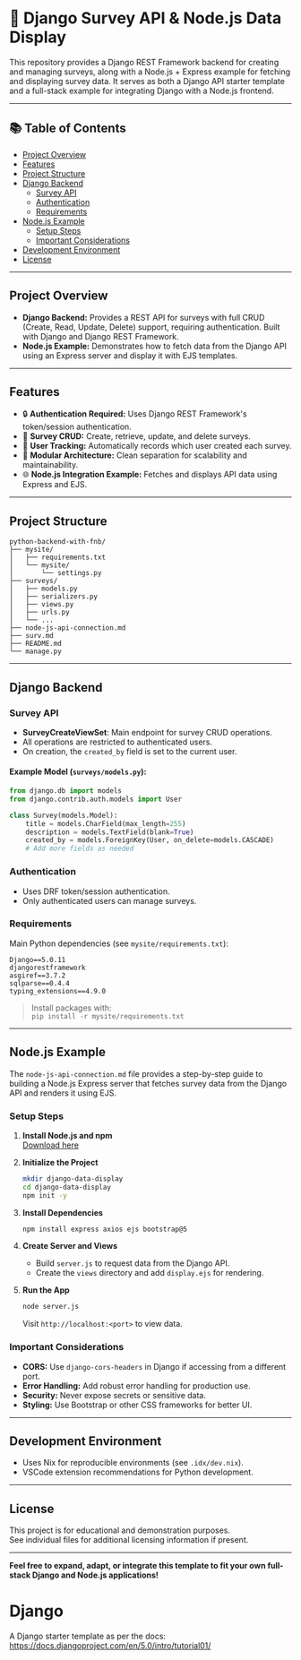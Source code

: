 # 📝 Django Survey API & Node.js Data Display

This repository provides a Django REST Framework backend for creating and managing surveys, along with a Node.js + Express example for fetching and displaying survey data. It serves as both a Django API starter template and a full-stack example for integrating Django with a Node.js frontend.

---

## 📚 Table of Contents

- [Project Overview](#project-overview)
- [Features](#features)
- [Project Structure](#project-structure)
- [Django Backend](#django-backend)
  - [Survey API](#survey-api)
  - [Authentication](#authentication)
  - [Requirements](#requirements)
- [Node.js Example](#nodejs-example)
  - [Setup Steps](#setup-steps)
  - [Important Considerations](#important-considerations)
- [Development Environment](#development-environment)
- [License](#license)

---

## Project Overview

- **Django Backend:** Provides a REST API for surveys with full CRUD (Create, Read, Update, Delete) support, requiring authentication. Built with Django and Django REST Framework.
- **Node.js Example:** Demonstrates how to fetch data from the Django API using an Express server and display it with EJS templates.

---

## Features

- 🔒 **Authentication Required:** Uses Django REST Framework's token/session authentication.
- 📝 **Survey CRUD:** Create, retrieve, update, and delete surveys.
- 👤 **User Tracking:** Automatically records which user created each survey.
- 🧩 **Modular Architecture:** Clean separation for scalability and maintainability.
- 🌐 **Node.js Integration Example:** Fetches and displays API data using Express and EJS.

---

## Project Structure

```
python-backend-with-fnb/
├── mysite/
│   ├── requirements.txt
│   └── mysite/
│       └── settings.py
├── surveys/
│   ├── models.py
│   ├── serializers.py
│   ├── views.py
│   ├── urls.py
│   └── ...
├── node-js-api-connection.md
├── surv.md
├── README.md
└── manage.py
```

---

## Django Backend

### Survey API

- **SurveyCreateViewSet**: Main endpoint for survey CRUD operations.
- All operations are restricted to authenticated users.
- On creation, the `created_by` field is set to the current user.

#### Example Model (`surveys/models.py`):

```python
from django.db import models
from django.contrib.auth.models import User

class Survey(models.Model):
    title = models.CharField(max_length=255)
    description = models.TextField(blank=True)
    created_by = models.ForeignKey(User, on_delete=models.CASCADE)
    # Add more fields as needed
```

### Authentication

- Uses DRF token/session authentication.
- Only authenticated users can manage surveys.

### Requirements

Main Python dependencies (see `mysite/requirements.txt`):

```
Django==5.0.11
djangorestframework
asgiref==3.7.2
sqlparse==0.4.4
typing_extensions==4.9.0
```
> Install packages with:  
> `pip install -r mysite/requirements.txt`

---

## Node.js Example

The `node-js-api-connection.md` file provides a step-by-step guide to building a Node.js Express server that fetches survey data from the Django API and renders it using EJS.

### Setup Steps

1. **Install Node.js and npm**  
   [Download here](https://nodejs.org/)

2. **Initialize the Project**
   ```bash
   mkdir django-data-display
   cd django-data-display
   npm init -y
   ```

3. **Install Dependencies**
   ```bash
   npm install express axios ejs bootstrap@5
   ```

4. **Create Server and Views**
   - Build `server.js` to request data from the Django API.
   - Create the `views` directory and add `display.ejs` for rendering.

5. **Run the App**
   ```bash
   node server.js
   ```
   Visit `http://localhost:<port>` to view data.

### Important Considerations

- **CORS:** Use `django-cors-headers` in Django if accessing from a different port.
- **Error Handling:** Add robust error handling for production use.
- **Security:** Never expose secrets or sensitive data.
- **Styling:** Use Bootstrap or other CSS frameworks for better UI.

---

## Development Environment

- Uses Nix for reproducible environments (see `.idx/dev.nix`).
- VSCode extension recommendations for Python development.

---

## License

This project is for educational and demonstration purposes.  
See individual files for additional licensing information if present.

---

**Feel free to expand, adapt, or integrate this template to fit your own full-stack Django and Node.js applications!**


# Django

A Django starter template as per the docs: https://docs.djangoproject.com/en/5.0/intro/tutorial01/

